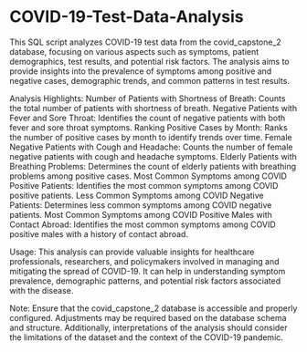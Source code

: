 # COVID-19-Test-Data-Analysis

This SQL script analyzes COVID-19 test data from the covid_capstone_2 database, focusing on various aspects such as symptoms, patient demographics, test results, and potential risk factors. The analysis aims to provide insights into the prevalence of symptoms among positive and negative cases, demographic trends, and common patterns in test results.

Analysis Highlights:
Number of Patients with Shortness of Breath: Counts the total number of patients with shortness of breath.
Negative Patients with Fever and Sore Throat: Identifies the count of negative patients with both fever and sore throat symptoms.
Ranking Positive Cases by Month: Ranks the number of positive cases by month to identify trends over time.
Female Negative Patients with Cough and Headache: Counts the number of female negative patients with cough and headache symptoms.
Elderly Patients with Breathing Problems: Determines the count of elderly patients with breathing problems among positive cases.
Most Common Symptoms among COVID Positive Patients: Identifies the most common symptoms among COVID positive patients.
Less Common Symptoms among COVID Negative Patients: Determines less common symptoms among COVID negative patients.
Most Common Symptoms among COVID Positive Males with Contact Abroad: Identifies the most common symptoms among COVID positive males with a history of contact abroad.


Usage:
This analysis can provide valuable insights for healthcare professionals, researchers, and policymakers involved in managing and mitigating the spread of COVID-19. It can help in understanding symptom prevalence, demographic patterns, and potential risk factors associated with the disease.

Note:
Ensure that the covid_capstone_2 database is accessible and properly configured. Adjustments may be required based on the database schema and structure. Additionally, interpretations of the analysis should consider the limitations of the dataset and the context of the COVID-19 pandemic.
